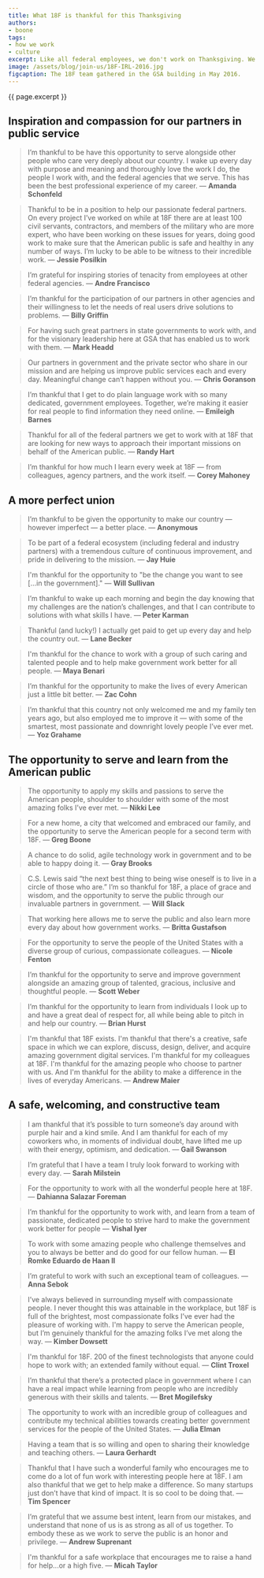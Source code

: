 ```yaml
---
title: What 18F is thankful for this Thanksgiving
authors:
- boone
tags:
- how we work
- culture
excerpt: Like all federal employees, we don't work on Thanksgiving. We do work on the day after, though, and this year we thought we'd pause to take a moment and reflect. Here are a few things that we're thankful for, what brings meaning to our lives, and what brings us to work every day.
image: /assets/blog/join-us/18F-IRL-2016.jpg
figcaption: The 18F team gathered in the GSA building in May 2016.
---
```


{{ page.excerpt }}

## Inspiration and compassion for our partners in public service

> I’m thankful to be have this opportunity to serve alongside other people who care very deeply about our country. I wake up every day with purpose and meaning and thoroughly love the work I do, the people I work with, and the federal agencies that we serve. This has been the best professional experience of my career. — **Amanda Schonfeld**

> Thankful to be in a position to help our passionate federal partners. On every project I’ve worked on while at 18F there are at least 100 civil servants, contractors, and members of the military who are more expert, who have been working on these issues for years, doing good work to make sure that the American public is safe and healthy in any number of ways. I’m lucky to be able to be witness to their incredible work. — **Jessie Posilkin**

> I’m grateful for inspiring stories of tenacity from employees at other federal agencies. — **Andre Francisco**

> I’m thankful for the participation of our partners in other agencies and their willingness to let the needs of real users drive solutions to problems. — **Billy Griffin**

> For having such great partners in state governments to work with, and for the visionary leadership here at GSA that has enabled us to work with them. — **Mark Headd**

> Our partners in government and the private sector who share in our mission and are helping us improve public services each and every day. Meaningful change can’t happen without you. — **Chris Goranson**

> I’m thankful that I get to do plain language work with so many dedicated, government employees. Together, we’re making it easier for real people to find information they need online. — **Emileigh Barnes**

> Thankful for all of the federal partners we get to work with at 18F that are looking for new ways to approach their important missions on behalf of the American public. — **Randy Hart**

> I’m thankful for how much I learn every week at 18F — from colleagues, agency partners, and the work itself. — **Corey Mahoney**

## A more perfect union

> I’m thankful to be given the opportunity to make our country — however imperfect — a better place. — **Anonymous**

> To be part of a federal ecosystem (including federal and industry partners) with a tremendous culture of continuous improvement, and pride in delivering to the mission. — **Jay Huie**

> I'm thankful for the opportunity to "be the change you want to see [...in the government]." — **Will Sullivan**

> I’m thankful to wake up each morning and begin the day knowing that my challenges are the nation’s challenges, and that I can contribute to solutions with what skills I have. — **Peter Karman**

> Thankful (and lucky!) I actually get paid to get up every day and help the country out. — **Lane Becker**

> I'm thankful for the chance to work with a group of such caring and talented people and to help make government work better for all people. — **Maya Benari**

> I’m thankful for the opportunity to make the lives of every American just a little bit better. — **Zac Cohn**

> I’m thankful that this country not only welcomed me and my family ten years ago, but also employed me to improve it — with some of the smartest, most passionate and downright lovely people I’ve ever met. — **Yoz Grahame**

## The opportunity to serve and learn from the American public

> The opportunity to apply my skills and passions to serve the American people, shoulder to shoulder with some of the most amazing folks I’ve ever met. — **Nikki Lee**

> For a new home, a city that welcomed and embraced our family, and the opportunity to serve the American people for a second term with 18F. — **Greg Boone**

> A chance to do solid, agile technology work in government and to be able to happy doing it. — **Gray Brooks**

> C.S. Lewis said “the next best thing to being wise oneself is to live in a circle of those who are.” I’m so thankful for 18F, a place of grace and wisdom, and the opportunity to serve the public through our invaluable partners in government. — **Will Slack**

> That working here allows me to serve the public and also learn more every day about how government works. — **Britta Gustafson**

> For the opportunity to serve the people of the United States with a diverse group of curious, compassionate colleagues. — **Nicole Fenton**

> I’m thankful for the opportunity to serve and improve government alongside an amazing group of talented, gracious, inclusive and thoughtful people. — **Scott Weber**

> I’m thankful for the opportunity to learn from individuals I look up to and have a great deal of respect for, all while being able to pitch in and help our country. — **Brian Hurst**

> I'm thankful that 18F exists. I'm thankful that there's a creative, safe space in which we can explore, discuss, design, deliver, and acquire amazing government digital services. I'm thankful for my colleagues at 18F. I'm thankful for the amazing people who choose to partner with us. And I'm thankful for the ability to make a difference in the lives of everyday Americans. — **Andrew Maier**

## A safe, welcoming, and constructive team

> I am thankful that it’s possible to turn someone’s day around with purple hair and a kind smile. And I am thankful for each of my coworkers who, in moments of individual doubt, have lifted me up with their energy, optimism, and dedication. — **Gail Swanson**

> I’m grateful that I have a team I truly look forward to working with every day. — **Sarah Milstein**

> For the opportunity to work with all the wonderful people here at 18F. — **Dahianna Salazar Foreman**

> I’m thankful for the opportunity to work with, and learn from a team of passionate, dedicated people to strive hard to make the government work better for people — **Vishal Iyer**

> To work with some amazing people who challenge themselves and you to always be better and do good for our fellow human. — **El Romke Eduardo de Haan II**

> I’m grateful to work with such an exceptional team of colleagues. — **Anna Sebok**

> I’ve always believed in surrounding myself with compassionate people. I never thought this was attainable in the workplace, but 18F is full of the brightest, most compassionate folks I’ve ever had the pleasure of working with. I'm happy to serve the American people, but I’m genuinely thankful for the amazing folks I’ve met along the way. — **Kimber Dowsett**

> I'm thankful for 18F. 200 of the finest technologists that anyone could hope to work with; an extended family without equal. — **Clint Troxel**

> I’m thankful that there’s a protected place in government where I can have a real impact while learning from people who are incredibly generous with their skills and talents. — **Bret Mogilefsky**

> The opportunity to work with an incredible group of colleagues and contribute my technical abilities towards creating better government services for the people of the United States. — **Julia Elman**

> Having a team that is so willing and open to sharing their knowledge and teaching others. — **Laura Gerhardt**

> Thankful that I have such a wonderful family who encourages me to come do a lot of fun work with interesting people here at 18F. I am also thankful that we get to help make a difference. So many startups just don’t have that kind of impact. It is so cool to be doing that. — **Tim Spencer**

> I’m grateful that we assume best intent, learn from our mistakes, and understand that none of us is as strong as all of us together. To embody these as we work to serve the public is an honor and privilege. — **Andrew Suprenant**

> I'm thankful for a safe workplace that encourages me to raise a hand for help...or a high five. — **Micah Taylor**
